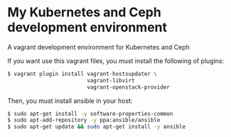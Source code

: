 # My Kubernetes and Ceph development environment
A vagrant development environment for Kubernetes and Ceph

If you want use this vagrant files, you must install the following of plugins:
```sh
$ vagrant plugin install vagrant-hostsupdater \
                         vagrant-libvirt
                         vagrant-openstack-provider
```

Then, you must install ansible in your host:
```sh
$ sudo apt-get install -y software-properties-common
$ sudo apt-add-repository -y ppa:ansible/ansible
$ sudo apt-get update && sudo apt-get install -y ansible
```
